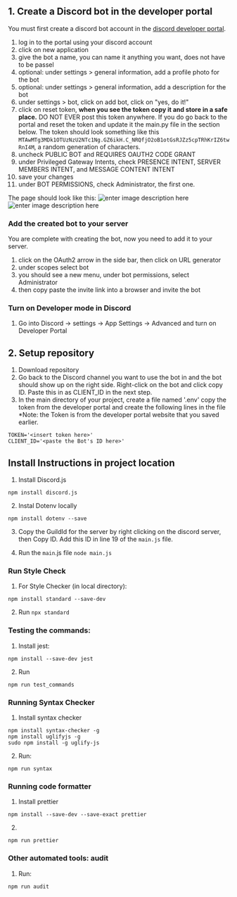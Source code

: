 ## 1. Create a Discord bot in the developer portal

You must first create a discord bot account in the [discord developer portal](https://discord.com/developers/applications).

1.  log in to the portal using your discord account
2.  click on new application
3.  give the bot a name, you can name it anything you want, does not have to be passel
4.  optional: under settings > general information, add a profile photo for the bot
5.  optional: under settings > general information, add a description for the bot
6.  under settings > bot, click on add bot, click on "yes, do it!"
7.  click on reset token, **when you see the token copy it and store in a safe place.** DO NOT EVER post this token anywhere. If you do go back to the portal and reset the token and update it the main.py file in the section below. The token should look something like this `MTAwMTg3MDk1OTUzNzU2NTc1Ng.GZ6ikH.C_NRQfjO2oB1otGsRJZz5cpTRhKrIZ6twRnI4M`, a random generation of characters.
8.  uncheck PUBLIC BOT and REQUIRES OAUTH2 CODE GRANT
9.  under Privileged Gateway Intents, check PRESENCE INTENT, SERVER MEMBERS INTENT, and MESSAGE CONTENT INTENT
10. save your changes
11. under BOT PERMISSIONS, check Administrator, the first one.

The page should look like this:
![enter image description here](https://github.com/stoir/passel_public/blob/main/Images/intents.png)
![enter image description here](https://github.com/stoir/passel_public/blob/main/Images/bot_perms.png)

### Add the created bot to your server

You are complete with creating the bot, now you need to add it to your server.

1. click on the OAuth2 arrow in the side bar, then click on URL generator
2. under scopes select bot
3. you should see a new menu, under bot permissions, select Administrator
4. then copy paste the invite link into a browser and invite the bot

### Turn on Developer mode in Discord

1. Go into Discord -> settings -> App Settings -> Advanced and turn on Developer Portal

## 2. Setup repository

1. Download repository
2. Go back to the Discord channel you want to use the bot in and the bot should show up on the right side. Right-click on the bot and click copy ID. Paste this in as CLIENT_ID in the next step.
3. In the main directory of your project, create a file named '.env'
   copy the token from the developer portal and create the following lines in the file
   \*Note: the Token is from the developer portal website that you saved earlier.

```
TOKEN='<insert token here>'
CLIENT_ID='<paste the Bot's ID here>'
```

## Install Instructions in project location

1. Install Discord.js

```
npm install discord.js
```

2. Instal Dotenv locally

```
npm install dotenv --save
```

3. Copy the GuildId for the server by right clicking on the discord server, then Copy ID. Add this ID in line 19 of the `main.js` file. 

4. Run the `main`.js file
   `node main.js`

### Run Style Check

1. For Style Checker (in local directory):

```
npm install standard --save-dev
```

2. Run
   `npx standard`

### Testing the commands:

1. Install jest:

```
npm install --save-dev jest
```

2. Run

```
npm run test_commands
```

### Running Syntax Checker

1. Install syntax checker

```
npm install syntax-checker -g
npm install uglifyjs -g
sudo npm install -g uglify-js
```

2. Run:

```
npm run syntax
```

### Running code formatter

1. Install prettier

```
npm install --save-dev --save-exact prettier
```

2.
```
npm run prettier
```

### Other automated tools: audit
1. Run:
```
npm run audit
```
